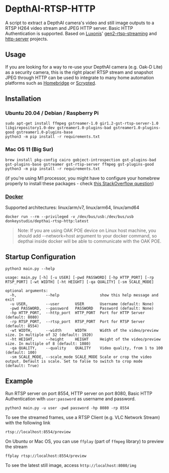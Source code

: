 # DepthAI-RTSP-HTTP

A script to extract a DepthAI camera's video and still image outputs to a RTSP H264 video stream and JPEG HTTP server. Basic HTTP Authentication is supported. Based on [Luxonis](https://github.com/luxonis)' [gen2-rtsp-streaming](https://github.com/luxonis/depthai-experiments/tree/master/gen2-rtsp-streaming) and [http-server](https://github.com/luxonis/depthai-python/blob/main/examples/Script/script_http_server.py) projects.

## Usage
If you are looking for a way to re-use your DepthAI camera (e.g. Oak-D Lite) as a security camera, this is the right place! RTSP stream and snapshot JPEG through HTTP can be used to integrate to many home automation platforms such as [Homebridge](https://homebridge.io) or [Scrypted](https://github.com/koush/scrypted).

## Installation
### Ubuntu 20.04 / Debian / Raspberry Pi

```
sudo apt-get install ffmpeg gstreamer-1.0 gir1.2-gst-rtsp-server-1.0 libgirepository1.0-dev gstreamer1.0-plugins-bad gstreamer1.0-plugins-good gstreamer1.0-plugins-base
python3 -m pip install -r requirements.txt
```

### Mac OS 11 (Big Sur)

```
brew install pkg-config cairo gobject-introspection gst-plugins-bad gst-plugins-base gstreamer gst-rtsp-server ffmpeg gst-plugins-good
python3 -m pip install -r requirements.txt
```

(if you're using M1 processor, you might have to configure your homebrew properly to install these packages - check [this StackOverflow question](https://stackoverflow.com/q/64882584))

### [Docker](https://hub.docker.com/r/donkeystudio/depthai-rtsp-http)
Supported architectures: linux/arm/v7, linux/arm64, linux/amd64
```
docker run --rm --privileged -v /dev/bus/usb:/dev/bus/usb donkeystudio/depthai-rtsp-http:latest
```
> Note: If you are using OAK POE device on Linux host machine, you should add --network=host argument to your docker command, so depthai inside docker will be able to communicate with the OAK POE.

## Startup Configuration
```
python3 main.py --help
```
```
usage: main.py [-h] [-u USER] [-pwd PASSWORD] [-hp HTTP_PORT] [-rp RTSP_PORT] [-wt WIDTH] [-ht HEIGHT] [-qa QUALITY] [-sm SCALE_MODE]

optional arguments:
  -h,             --help                  show this help message and exit
  -u USER,        --user       USER       Username (default: None)
  -pwd PASSWORD,  --password   PASSWORD   Password (default: None)
  -hp HTTP_PORT,  --http_port  HTTP_PORT  Port for HTTP Server (default: 8080)
  -rp RTSP_PORT,  --rtsp_port  RTSP_PORT  Port for RTSP Server (default: 8554)
  -wt WIDTH,      --width      WIDTH      Width of the video/preview size. In multiple of 32 (default: 1920)
  -ht HEIGHT,     --height     HEIGHT     Height of the video/preview size. In multiple of 8 (default: 1080)
  -qa QUALITY,    --quality    QUALITY    Video quality, from 1 to 100 (default: 100)
  -sm SCALE_MODE, --scale_mode SCALE_MODE Scale or crop the video output. Default is scale. Set to false to switch to crop mode (default: True)
```

## Example

Run RTSP server on port 8554, HTTP server on port 8080, Basic HTTP Authentication with `user:password` as username and password.

```
python3 main.py -u user -pwd password -hp 8080 -rp 8554
```

To see the streamed frames, use a RTSP Client (e.g. VLC Network Stream) with the following link

```
rtsp://localhost:8554/preview
```

On Ubuntu or Mac OS, you can use `ffplay` (part of `ffmpeg` library) to preview the stream

```
ffplay rtsp://localhost:8554/preview
```

To see the latest still image, access `http://localhost:8080/img`
